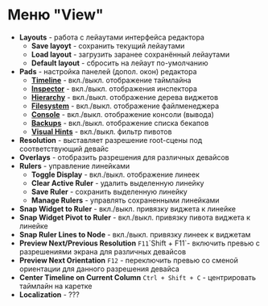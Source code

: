 # Меню "View"

- **Layouts** - работа с лейаутами интерфейса редактора
  - **Save layoyt** - сохранить текущий лейаутами
  - **Load layout** - загрузить заранее сохранённый лейаутами
  - **Default layout** - сбросить на лейаут по-умолчанию
- **Pads** - настройка панелей (допол. окон) редактора
  - **[Timeline](../timeline.md)** - вкл./выкл. отображение таймлайна
  - **[Inspector](../inspector.md)** - вкл./выкл. отображения инспектора
  - **[Hierarchy](../hierarchy.md)** - вкл./выкл. отображение дерева виджетов
  - **[Filesystem](../filesystem.md)** - вкл./выкл. отображение файлменеджера
  - **[Console](../console.md)** - вкл./выкл. отображение консоли (вывода)
  - **[Backups](../backups.md)** - вкл./выкл. отображение списка бекапов
  - **[Visual Hints](../visual_hints.md)** - вкл./выкл. фильтр пивотов
- **Resolution** - выставляет разрешение root-сцены под соответствующий девайс
- **Overlays** - отобразить разрешения для различных девайсов
- **Rulers** - управление линейками
  - **Toggle Display** - вкл./выкл. отображение линеек
  - **Clear Active Ruler** - удалить выделенную линейку
  - **Save Ruler** - сохранить выделенную линейку
  - **Manage Rulers** - управлять сохраненными линейками
- **Snap Widget to Ruler** - вкл./выкл. привязку виджета к линейке
- **Snap Widget Pivot to Ruler** - вкл./выкл. привязку пивота виджета к линейке
- **Snap Ruler Lines to Node** - вкл./выкл. привязку линеек к виджетам
- **Preview Next/Previous Resolution** `F11`\`Shift + F11`- включить превью с разрешениями экрана для различных девайсов
- **Preview Next Orientation** `F12` - переключить превью со сменой ориентации для данного разрешения девайса
- **Center Timeline on Current Column** `Ctrl + Shift + C` - центрировать таймлайн на каретке
- **Localization** - ???
